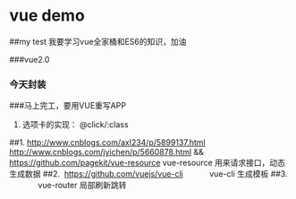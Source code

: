 # vue demo

##my test
我要学习vue全家桶和ES6的知识，加油

###vue2.0

### 今天封装
###马上完工，要用VUE重写APP

1. 选项卡的实现： @click/:class

##1. http://www.cnblogs.com/axl234/p/5899137.html 
  http://www.cnblogs.com/jyichen/p/5660878.html &&
  https://github.com/pagekit/vue-resource
  vue-resource 用来请求接口，动态生成数据
##2.  https://github.com/vuejs/vue-cli            vue-cli 生成模板
##3.              vue-router 局部刷新跳转


